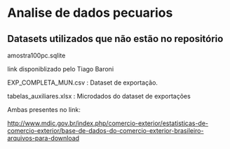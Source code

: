 # Analise de dados pecuarios

## Datasets utilizados que não estão no repositório

amostra100pc.sqlite


link disponiblizado pelo Tiago Baroni

EXP_COMPLETA_MUN.csv : Dataset de exportação.

tabelas_auxiliares.xlsx : Microdados do dataset de exportações

Ambas presentes no link:

http://www.mdic.gov.br/index.php/comercio-exterior/estatisticas-de-comercio-exterior/base-de-dados-do-comercio-exterior-brasileiro-arquivos-para-download